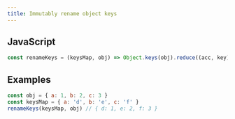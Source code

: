 ```yaml
---
title: Immutably rename object keys
---
```


## JavaScript
```js
const renameKeys = (keysMap, obj) => Object.keys(obj).reduce((acc, key) => ({ ...acc, ...{ [keysMap[key] || key]: obj[key] } }), {})
```

## Examples
```js
const obj = { a: 1, b: 2, c: 3 }
const keysMap = { a: 'd', b: 'e', c: 'f' }
renameKeys(keysMap, obj) // { d: 1, e: 2, f: 3 }
```
